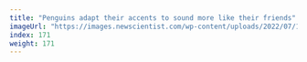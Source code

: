 ```yaml
---
title: "Penguins adapt their accents to sound more like their friends"
imageUrl: "https://images.newscientist.com/wp-content/uploads/2022/07/12172453/SEI_114337758.jpg?width=600"
index: 171
weight: 171
---
```

